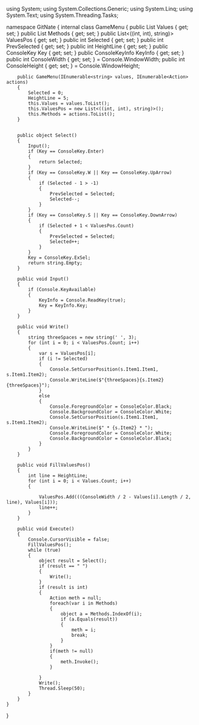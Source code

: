 using System;
using System.Collections.Generic;
using System.Linq;
using System.Text;
using System.Threading.Tasks;

namespace GitNate
{
    internal class GameMenu
    {
        public List<string> Values { get; set; }
        public List<Action> Methods { get; set; }
        public List<((int, int), string)> ValuesPos { get; set; }
        public int Selected { get; set; }
        public int PrevSelected { get; set; }
        public int HeightLine { get; set; }
        public ConsoleKey Key { get; set; }
        public ConsoleKeyInfo KeyInfo { get; set; }
        public int ConsoleWidth { get; set; } = Console.WindowWidth;
        public int ConsoleHeight { get; set; } = Console.WindowHeight;

        public GameMenu(IEnumerable<string> values, IEnumerable<Action> actions)
        {
            Selected = 0;
            HeightLine = 5;
            this.Values = values.ToList();
            this.ValuesPos = new List<((int, int), string)>();
            this.Methods = actions.ToList();
        }


        public object Select()
        {
            Input();
            if (Key == ConsoleKey.Enter)
            {
                return Selected;
            }
            if (Key == ConsoleKey.W || Key == ConsoleKey.UpArrow)
            {
                if (Selected - 1 > -1)
                {
                    PrevSelected = Selected;
                    Selected--;
                }
            }
            if (Key == ConsoleKey.S || Key == ConsoleKey.DownArrow)
            {
                if (Selected + 1 < ValuesPos.Count)
                {
                    PrevSelected = Selected;
                    Selected++;
                }
            }
            Key = ConsoleKey.ExSel;
            return string.Empty;
        }

        public void Input()
        {
            if (Console.KeyAvailable)
            {
                KeyInfo = Console.ReadKey(true);
                Key = KeyInfo.Key;
            }
        }

        public void Write()
        {
            string threeSpaces = new string(' ', 3);
            for (int i = 0; i < ValuesPos.Count; i++)
            {
                var s = ValuesPos[i];
                if (i != Selected)
                {
                    Console.SetCursorPosition(s.Item1.Item1, s.Item1.Item2);
                    Console.WriteLine($"{threeSpaces}{s.Item2}{threeSpaces}");
                }
                else
                {
                    Console.ForegroundColor = ConsoleColor.Black;
                    Console.BackgroundColor = ConsoleColor.White;
                    Console.SetCursorPosition(s.Item1.Item1, s.Item1.Item2);
                    Console.WriteLine($" * {s.Item2} * ");
                    Console.ForegroundColor = ConsoleColor.White;
                    Console.BackgroundColor = ConsoleColor.Black;
                }
            }
        }

        public void FillValuesPos()
        {
            int line = HeightLine;
            for (int i = 0; i < Values.Count; i++)
            {

                ValuesPos.Add(((ConsoleWidth / 2 - Values[i].Length / 2, line), Values[i]));
                line++;
            }
        }

        public void Execute()
        {
            Console.CursorVisible = false;
            FillValuesPos();
            while (true)
            {
                object result = Select();
                if (result == " ")
                {
                    Write();
                }
                if (result is int)
                {
                    Action meth = null;
                    foreach(var i in Methods)
                    {
                        object a = Methods.IndexOf(i);
                        if (a.Equals(result))
                        {
                            meth = i;
                            break;
                        }
                    }
                    if(meth != null)
                    {
                        meth.Invoke();
                    }

                }
                Write();
                Thread.Sleep(50);
            }
        }
    }
}
